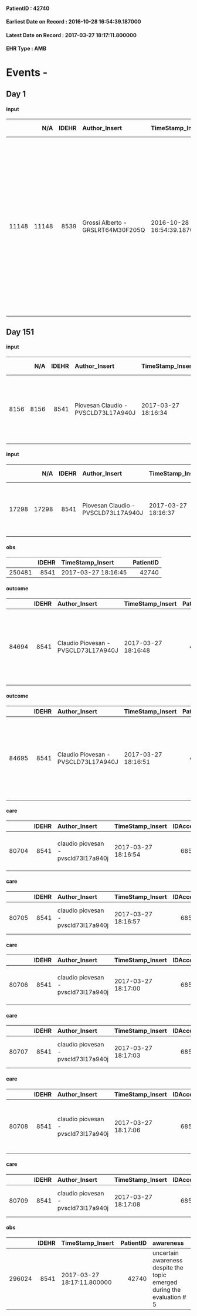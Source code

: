 
#### PatientID : 42740
#### Earliest Date on Record : 2016-10-28 16:54:39.187000
#### Latest Date on Record : 2017-03-27 18:17:11.800000
#### EHR Type : AMB

# Events - 

## Day 1

#### input
|       |    N/A |   IDEHR | Author_Insert                     | TimeStamp_Insert           | EHRType   |   PatientID |   IDDigitalSignDocument | persone_vicine   |   Unnamed: 0_x.1 |   IDANAMNESI_SOCIALE | Patient   | FamigliaAltro   | Paziente_T   | FamigliaAltro_T   |   Non_Rilevabile_x.1 | Note_Non_Rilevabile_x.1   | opt_Problemi   | Note_I                                                                                                                                                                                                                                                                                                                                                         | chk_contr_sintomi   | opt_paziente_a   | opt_famiglia_a   | opt_adeguatezza   | opt_paziente_solo   | ds_note_con                                                                               | opt_presente_assente   | Presenza_minori   | Caregiver_principale   | opt_capacita     | ds_familiari_coinv   | opt_risorse_ec   | opt_paziente_ad   | opt_caregiver_ad   | opt_inv_civile   | Needs     | Domestic partnership   | Fragility                    |
|------:|-------:|--------:|:----------------------------------|:---------------------------|:----------|------------:|------------------------:|:-----------------|-----------------:|---------------------:|:----------|:----------------|:-------------|:------------------|---------------------:|:--------------------------|:---------------|:---------------------------------------------------------------------------------------------------------------------------------------------------------------------------------------------------------------------------------------------------------------------------------------------------------------------------------------------------------------|:--------------------|:-----------------|:-----------------|:------------------|:--------------------|:------------------------------------------------------------------------------------------|:-----------------------|:------------------|:-----------------------|:-----------------|:---------------------|:-----------------|:------------------|:-------------------|:-----------------|:----------|:-----------------------|:-----------------------------|
| 11148 |  11148 |    8539 | Grossi Alberto - GRSLRT64M30F205Q | 2016-10-28 16:54:39.187000 | AMB       |       42740 |                  536408 | N/A              |             4492 |                 2910 | Si#1      | Si#1            | No#0         | Si#1              |                    0 | NR                        | Si#1           | La famiglia √® convinta che il paziente non conosca neanche la diagnosi ed √® molto apprensiva rispetto al percorso di comunicazione con il paziente. Ho cercato di spiegare che un eccesso di tutela √® spesso controproducente e che saranno i nostri sanitari nella relazione con il malato a cercare di comprendere quello che sa e quello che vuol sapere | controllo sintomi#0 | Congruenti#1     | Congruenti#1     | Si#1              | No#0                | Vive con la moglie Ilda due figli abitano nello stesso stabile altri due figli fuori casa | Presente#1             | No#0              | moglie Ilda            | Incrementabile#1 | 4 children           | Adeguate#1       | Totale#2          | Totale#2           | No#0             | Clinici#0 | Coniuge/Convivente#0   | sovraccarico assistenziale#4 |


## Day 151

#### input
|      |    N/A |   IDEHR | Author_Insert                       | TimeStamp_Insert    |   IDAccess | EHRType   |   PatientID |   IDDigitalSignDocument | persone_vicine   |   Unnamed: 0_y |   IDANAMNESI_MED |   Non_Rilevabile_y | Note_Non_Rilevabile_y   | opt_consapevolezza                                                      | diagnosis                                                                                      |
|-----:|-------:|--------:|:------------------------------------|:--------------------|-----------:|:----------|------------:|------------------------:|:-----------------|---------------:|-----------------:|-------------------:|:------------------------|:------------------------------------------------------------------------|:-----------------------------------------------------------------------------------------------|
| 8156 |   8156 |    8541 | Piovesan Claudio - PVSCLD73L17A940J | 2017-03-27 18:16:34 |      68558 | AMB       |       42740 |                  698022 | N/A              |          11376 |             6239 |                  0 | NR                      | Awareness uncertain despite the topic emerged during the evaluation # 6 | aa 87, melanoma maligno plurimetastatico (linfonodi, scheletro, polmoni), versamento pleurico. |

#### input
|       |    N/A |   IDEHR | Author_Insert                       | TimeStamp_Insert    |   IDAccess | EHRType   |   PatientID |   IDDigitalSignDocument | persone_vicine   |   Unnamed: 0_y.1 |   IDDIAGNOSI_ICD |   Non_Rilevabile_y.1 | Note_Non_Rilevabile_y.1   | I_ICD                                                      | II_ICD                                                       | III_ICD                                          | IV_ICD                                                                               | V_ICD                                | VI_ICD                                 | I_Anno   | II_Anno   | III_Anno   | IV_Anno   |
|------:|-------:|--------:|:------------------------------------|:--------------------|-----------:|:----------|------------:|------------------------:|:-----------------|-----------------:|-----------------:|---------------------:|:--------------------------|:-----------------------------------------------------------|:-------------------------------------------------------------|:-------------------------------------------------|:-------------------------------------------------------------------------------------|:-------------------------------------|:---------------------------------------|:---------|:----------|:-----------|:----------|
| 17298 |  17298 |    8541 | Piovesan Claudio - PVSCLD73L17A940J | 2017-03-27 18:16:37 |      68558 | AMB       |       42740 |                  698023 | N/A              |             2859 |             2859 |                    0 | NR                        | 1725 - Melanoma maligno del tronco, eccetto lo scroto#2610 | 1985 - Tumori maligni secondari di osso e midollo osseo#2162 | 1970 - Tumori maligni secondari del polmone#2148 | 1962 - Tumori maligni secondari e non specificati dei linfonodi intraaddominali#2142 | 3321 - Parkinsonismo secondario#2324 | 78052 - Insonnia, non specificata#4168 | 1983#23  | 2016#56   | 2016#56    | 2016#56   |

#### obs
|        |   IDEHR | TimeStamp_Insert    |   PatientID |
|-------:|--------:|:--------------------|------------:|
| 250481 |    8541 | 2017-03-27 18:16:45 |       42740 |

#### outcome
|       |   IDEHR | Author_Insert                       | TimeStamp_Insert    |   PatientID |   IDDigitalSignDocument |   IDPAI_VIDAS | opt_problem                                                |   opt_problem_num | opt_obiettivo                                                |   opt_obiettivo_num | opt_stato_problema   |   opt_stato_problema_num | opt_interventi                                                                                                    |   opt_interventi_num |
|------:|--------:|:------------------------------------|:--------------------|------------:|------------------------:|--------------:|:-----------------------------------------------------------|------------------:|:-------------------------------------------------------------|--------------------:|:---------------------|-------------------------:|:------------------------------------------------------------------------------------------------------------------|---------------------:|
| 84694 |    8541 | Claudio Piovesan - PVSCLD73L17A940J | 2017-03-27 18:16:48 |       42740 |                  698026 |         86922 | Impaired mobility † / limitation of physical movement # 27 |                 1 | The patient manterr√ † ¬ † ¬ † † mobilit√ the remaining # 49 |                   2 | Open Problem # 1     |                        1 | Implementation PAI - Evaluate given mobility † # 368; Educational - Teach the patient alternative movements # 370 |                    3 |

#### outcome
|       |   IDEHR | Author_Insert                       | TimeStamp_Insert    |   PatientID |   IDDigitalSignDocument |   IDPAI_VIDAS | opt_problem                                            |   opt_problem_num | opt_obiettivo                                                                                              |   opt_obiettivo_num | opt_stato_problema   |   opt_stato_problema_num | opt_interventi                                                                                                      |   opt_interventi_num |
|------:|--------:|:------------------------------------|:--------------------|------------:|------------------------:|--------------:|:-------------------------------------------------------|------------------:|:-----------------------------------------------------------------------------------------------------------|--------------------:|:---------------------|-------------------------:|:--------------------------------------------------------------------------------------------------------------------|---------------------:|
| 84695 |    8541 | Claudio Piovesan - PVSCLD73L17A940J | 2017-03-27 18:16:51 |       42740 |                  698027 |         86923 | Alteration or risk of impairment of lung function # 26 |                 3 | The patient will not present symptoms that will reduce QoL (epistaxis, cough, hemoptysis, hemoptysis) # 45 |                   4 | Open Problem # 1     |                        1 | Implementation PAI - Therapeutic adjustment # 275; Counseling - Sharing with the patient the therapeutic path # 278 |                    4 |

#### care
|       |   IDEHR | Author_Insert                       | TimeStamp_Insert    |   IDAccess | EHRType   |   PatientID |   IDTERAPIE_OUTPAT_VIDAS | ds_dose   | opt_via_di_somm   | ds_ora                   | dt_data_inizio      |   opt_pregressa |   opt_somm_terapia |   opt_estemporanea |   opt_termina |   opt_somm_in_pompa | opt_farmaco                                       |
|------:|--------:|:------------------------------------|:--------------------|-----------:|:----------|------------:|-------------------------:|:----------|:------------------|:-------------------------|:--------------------|----------------:|-------------------:|-------------------:|--------------:|--------------------:|:--------------------------------------------------|
| 80704 |    8541 | claudio piovesan - pvscld73l17a940j | 2017-03-27 18:16:54 |      68558 | amb       |       42740 |                    58325 | 1 tablet  | oral # 0 = 0      | 08 # 8; 15 # 15; 22 # 22 | 2017-03-27 00:00:00 |               0 |                  0 |                  0 |             0 |                   0 | acetaminophen (paracetamol 500 mg tablets) # 1716 |

#### care
|       |   IDEHR | Author_Insert                       | TimeStamp_Insert    |   IDAccess | EHRType   |   PatientID |   IDTERAPIE_OUTPAT_VIDAS | ds_dose   | opt_via_di_somm   | ds_ora   | dt_data_inizio      |   opt_pregressa |   opt_somm_terapia |   opt_estemporanea |   opt_termina |   opt_somm_in_pompa | opt_farmaco                                 |
|------:|--------:|:------------------------------------|:--------------------|-----------:|:----------|------------:|-------------------------:|:----------|:------------------|:---------|:--------------------|----------------:|-------------------:|-------------------:|--------------:|--------------------:|:--------------------------------------------|
| 80705 |    8541 | claudio piovesan - pvscld73l17a940j | 2017-03-27 18:16:57 |      68558 | amb       |       42740 |                    58326 | 1 tablet  | oral # 0 = 0      | 08 # 8   | 2017-03-27 00:00:00 |               0 |                  0 |                  0 |             0 |                   0 | pantoprazole (20 mg pantoprazole cps) # 963 |

#### care
|       |   IDEHR | Author_Insert                       | TimeStamp_Insert    |   IDAccess | EHRType   |   PatientID |   IDTERAPIE_OUTPAT_VIDAS | ds_dose   | opt_via_di_somm   | ds_ora   | dt_data_inizio      |   opt_pregressa |   opt_somm_terapia |   opt_estemporanea |   opt_termina |   opt_somm_in_pompa | opt_farmaco                                                     |
|------:|--------:|:------------------------------------|:--------------------|-----------:|:----------|------------:|-------------------------:|:----------|:------------------|:---------|:--------------------|----------------:|-------------------:|-------------------:|--------------:|--------------------:|:----------------------------------------------------------------|
| 80706 |    8541 | claudio piovesan - pvscld73l17a940j | 2017-03-27 18:17:00 |      68558 | amb       |       42740 |                    58327 | 1 tablet  | oral # 0 = 0      | 16 # 16  | 2017-03-27 00:00:00 |               0 |                  0 |                  0 |             0 |                   0 | furosemide / spironolactone (lasitone cps 25 mg + 37 mg) # 1234 |

#### care
|       |   IDEHR | Author_Insert                       | TimeStamp_Insert    |   IDAccess | EHRType   |   PatientID |   IDTERAPIE_OUTPAT_VIDAS | ds_dose    | opt_via_di_somm   | ds_ora   | dt_data_inizio      |   opt_pregressa |   opt_somm_terapia |   opt_estemporanea |   opt_termina |   opt_somm_in_pompa | opt_farmaco                             |
|------:|--------:|:------------------------------------|:--------------------|-----------:|:----------|------------:|-------------------------:|:-----------|:------------------|:---------|:--------------------|----------------:|-------------------:|-------------------:|--------------:|--------------------:|:----------------------------------------|
| 80707 |    8541 | claudio piovesan - pvscld73l17a940j | 2017-03-27 18:17:03 |      68558 | amb       |       42740 |                    58328 | 1/2 tablet | oral # 0 = 0      | 08 # 8   | 2017-03-27 00:00:00 |               0 |                  0 |                  0 |             0 |                   0 | furosemide (25 mg lasix tablets) # 1223 |

#### care
|       |   IDEHR | Author_Insert                       | TimeStamp_Insert    |   IDAccess | EHRType   |   PatientID |   IDTERAPIE_OUTPAT_VIDAS | ds_dose    | opt_via_di_somm   | ds_ora                            | dt_data_inizio      |   opt_pregressa |   opt_somm_terapia |   opt_estemporanea |   opt_termina |   opt_somm_in_pompa | opt_farmaco                                                            |
|------:|--------:|:------------------------------------|:--------------------|-----------:|:----------|------------:|-------------------------:|:-----------|:------------------|:----------------------------------|:--------------------|----------------:|-------------------:|-------------------:|--------------:|--------------------:|:-----------------------------------------------------------------------|
| 80708 |    8541 | claudio piovesan - pvscld73l17a940j | 2017-03-27 18:17:06 |      68558 | amb       |       42740 |                    58329 | 1/2 tablet | oral # 0 = 0      | 07 # 7; 11 # 11; 15 # 15; 19 # 19 | 2017-03-27 00:00:00 |               0 |                  0 |                  0 |             0 |                   0 | levodopa + benserazide (levodopa benserazide 200/50 mg tablets) # 1774 |

#### care
|       |   IDEHR | Author_Insert                       | TimeStamp_Insert    |   IDAccess | EHRType   |   PatientID |   IDTERAPIE_OUTPAT_VIDAS | ds_dose   | opt_via_di_somm   | ds_ora   | dt_data_inizio      |   opt_pregressa |   opt_somm_terapia |   opt_estemporanea |   opt_termina |   opt_somm_in_pompa | opt_farmaco                                     |
|------:|--------:|:------------------------------------|:--------------------|-----------:|:----------|------------:|-------------------------:|:----------|:------------------|:---------|:--------------------|----------------:|-------------------:|-------------------:|--------------:|--------------------:|:------------------------------------------------|
| 80709 |    8541 | claudio piovesan - pvscld73l17a940j | 2017-03-27 18:17:08 |      68558 | amb       |       42740 |                    58330 | 32 drops  | oral # 0 = 0      | 08 # 8   | 2017-03-27 00:00:00 |               0 |                  0 |                  0 |             0 |                   0 | dexamethasone (0.2% soldesam os gtt gtt) # 1446 |

#### obs
|        |   IDEHR | TimeStamp_Insert           |   PatientID | awareness                                                               |
|-------:|--------:|:---------------------------|------------:|:------------------------------------------------------------------------|
| 296024 |    8541 | 2017-03-27 18:17:11.800000 |       42740 | uncertain awareness despite the topic emerged during the evaluation # 5 |


